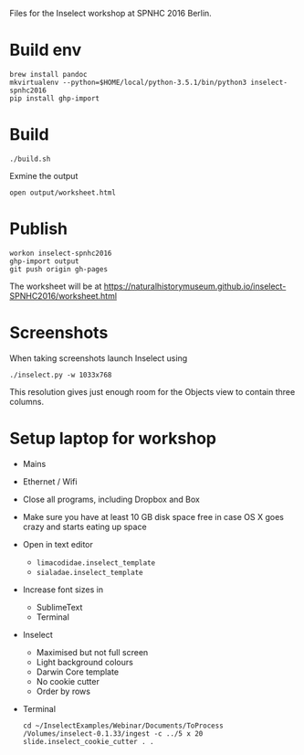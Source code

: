 Files for the Inselect workshop at SPNHC 2016 Berlin.

# Build env
```
brew install pandoc
mkvirtualenv --python=$HOME/local/python-3.5.1/bin/python3 inselect-spnhc2016
pip install ghp-import
```

# Build

```
./build.sh
```

Exmine the output
```
open output/worksheet.html
```

# Publish
```
workon inselect-spnhc2016
ghp-import output
git push origin gh-pages
```

The worksheet will be at
https://naturalhistorymuseum.github.io/inselect-SPNHC2016/worksheet.html

# Screenshots
When taking screenshots launch Inselect using

```
./inselect.py -w 1033x768 
```

This resolution gives just enough room for the Objects view to contain three
columns.

# Setup laptop for workshop

* Mains
* Ethernet  / Wifi
* Close all programs, including Dropbox and Box
* Make sure you have at least 10 GB disk space free in case OS X goes crazy and
starts eating up space
* Open in text editor
    * `limacodidae.inselect_template`
    * `sialadae.inselect_template`
* Increase font sizes in
    * SublimeText
    * Terminal
* Inselect
    * Maximised but not full screen
    * Light background colours
    * Darwin Core template
    * No cookie cutter
    * Order by rows
* Terminal

    ```
    cd ~/InselectExamples/Webinar/Documents/ToProcess
    /Volumes/inselect-0.1.33/ingest -c ../5 x 20 slide.inselect_cookie_cutter . .
    ```
